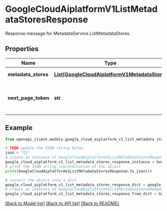 # GoogleCloudAiplatformV1ListMetadataStoresResponse

Response message for MetadataService.ListMetadataStores.

## Properties

Name | Type | Description | Notes
------------ | ------------- | ------------- | -------------
**metadata_stores** | [**List[GoogleCloudAiplatformV1MetadataStore]**](GoogleCloudAiplatformV1MetadataStore.md) | The MetadataStores found for the Location. | [optional] 
**next_page_token** | **str** | A token, which can be sent as ListMetadataStoresRequest.page_token to retrieve the next page. If this field is not populated, there are no subsequent pages. | [optional] 

## Example

```python
from openapi_client.models.google_cloud_aiplatform_v1_list_metadata_stores_response import GoogleCloudAiplatformV1ListMetadataStoresResponse

# TODO update the JSON string below
json = "{}"
# create an instance of GoogleCloudAiplatformV1ListMetadataStoresResponse from a JSON string
google_cloud_aiplatform_v1_list_metadata_stores_response_instance = GoogleCloudAiplatformV1ListMetadataStoresResponse.from_json(json)
# print the JSON string representation of the object
print(GoogleCloudAiplatformV1ListMetadataStoresResponse.to_json())

# convert the object into a dict
google_cloud_aiplatform_v1_list_metadata_stores_response_dict = google_cloud_aiplatform_v1_list_metadata_stores_response_instance.to_dict()
# create an instance of GoogleCloudAiplatformV1ListMetadataStoresResponse from a dict
google_cloud_aiplatform_v1_list_metadata_stores_response_from_dict = GoogleCloudAiplatformV1ListMetadataStoresResponse.from_dict(google_cloud_aiplatform_v1_list_metadata_stores_response_dict)
```
[[Back to Model list]](../README.md#documentation-for-models) [[Back to API list]](../README.md#documentation-for-api-endpoints) [[Back to README]](../README.md)


